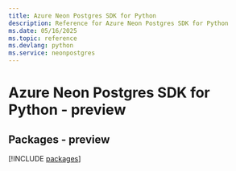 ```yaml
---
title: Azure Neon Postgres SDK for Python
description: Reference for Azure Neon Postgres SDK for Python
ms.date: 05/16/2025
ms.topic: reference
ms.devlang: python
ms.service: neonpostgres
---
```

# Azure Neon Postgres SDK for Python - preview
## Packages - preview
[!INCLUDE [packages](neon-postgres-index.md)]